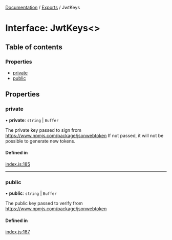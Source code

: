 [Documentation](../README.md) / [Exports](../modules.md) / JwtKeys

# Interface: JwtKeys<\>

## Table of contents

### Properties

- [private](JwtKeys.md#private)
- [public](JwtKeys.md#public)

## Properties

### private

• **private**: `string` \| `Buffer`

The private key passed to sign from https://www.npmjs.com/package/jsonwebtoken
If not passed, it will not be possible to generate new tokens.

#### Defined in

[index.js:185](https://github.com/snowbldr/jwt-cookie-auth/blob/fc7d646/index.js#L185)

___

### public

• **public**: `string` \| `Buffer`

The public key passed to verify from https://www.npmjs.com/package/jsonwebtoken

#### Defined in

[index.js:187](https://github.com/snowbldr/jwt-cookie-auth/blob/fc7d646/index.js#L187)
